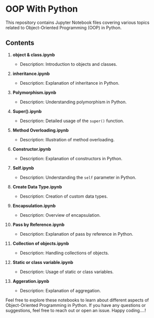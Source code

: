 # OOP With Python

This repository contains Jupyter Notebook files covering various topics related to Object-Oriented Programming (OOP) in Python.

## Contents

1. **object & class.ipynb**  
   - Description: Introduction to objects and classes.

2. **inheritance.ipynb**  
   - Description: Explanation of inheritance in Python.

3. **Polymorphism.ipynb**  
   - Description: Understanding polymorphism in Python.

4. **Super().ipynb**  
   - Description: Detailed usage of the `super()` function.

5. **Method Overloading.ipynb**  
   - Description: Illustration of method overloading.

6. **Constructor.ipynb**  
   - Description: Explanation of constructors in Python.

7. **Self.ipynb**  
   - Description: Understanding the `self` parameter in Python.

8. **Create Data Type.ipynb**  
   - Description: Creation of custom data types.

9. **Encapsulation.ipynb**  
   - Description: Overview of encapsulation.

10. **Pass by Reference.ipynb**  
    - Description: Explanation of pass by reference in Python.

11. **Collection of objects.ipynb**  
    - Description: Handling collections of objects.

12. **Static or class variable.ipynb**  
    - Description: Usage of static or class variables.

13. **Aggeration.ipynb**  
    - Description: Explanation of aggregation.

Feel free to explore these notebooks to learn about different aspects of Object-Oriented Programming in Python. If you have any questions or suggestions, feel free to reach out or open an issue. Happy coding....!

